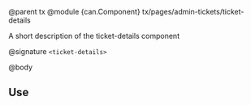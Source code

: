 @parent tx
@module {can.Component} tx/pages/admin-tickets/ticket-details <ticket-details>

A short description of the ticket-details component

@signature `<ticket-details>`

@body

## Use

